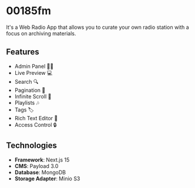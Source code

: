 # 00185fm

It's a Web Radio App that allows you to curate your own radio station with a focus on archiving materials.

## Features

- Admin Panel 👨‍💻
- Live Preview 💻
- Search 🔍
- Pagination 🔢
- Infinite Scroll 📱
- Playlists 🎶
- Tags 🏷️
- Rich Text Editor 🎨
- Access Control 🔒

## Technologies

- **Framework**: Next.js 15
- **CMS**: Payload 3.0
- **Database**: MongoDB
- **Storage Adapter**: Minio S3
